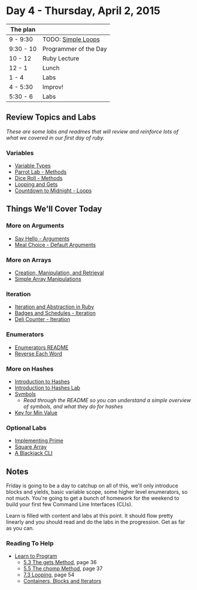 # Day 4 - Thursday, April 2, 2015

The plan        |      |
----------------|-------
9 - 9:30        | TODO: [Simple Loops](http://learn.flatironschool.com/lessons/3836)
9:30 - 10       | Programmer of the Day
10 - 12         | Ruby Lecture
12 - 1          | Lunch
1 - 4           | Labs
4 - 5:30        | Improv!
5:30 - 6        | Labs

## Review Topics and Labs

_These are some labs and readmes that will review and reinforce lots of what we covered in our first day of ruby._

### Variables

* [Variable Types](http://learn.flatironschool.com/lessons/3841)
* [Parrot Lab - Methods](http://learn.flatironschool.com/lessons/3317)
* [Dice Roll - Methods](http://learn.flatironschool.com/lessons/3320)
* [Looping and Gets](http://learn.flatironschool.com/lessons/3339)
* [Countdown to Midnight - Loops](http://learn.flatironschool.com/lessons/3340)

## Things We'll Cover Today

### More on Arguments
  * [Say Hello - Arguments](http://learn.flatironschool.com/lessons/3318)
  * [Meal Choice - Default Arguments](http://learn.flatironschool.com/lessons/3319)

### More on Arrays
  * [Creation, Manipulation, and Retrieval](http://learn.flatironschool.com/lessons/3345)
  * [Simple Array Manipulations](http://learn.flatironschool.com/lessons/3352)

### Iteration
  * [Iteration and Abstraction in Ruby](http://learn.flatironschool.com/lessons/3347)
  * [Badges and Schedules - Iteration](http://learn.flatironschool.com/lessons/3353)
  * [Deli Counter - Iteration](http://learn.flatironschool.com/lessons/3354)

### Enumerators

  * [Enumerators README](http://learn.flatironschool.com/lessons/3842)
  * [Reverse Each Word](http://learn.flatironschool.com/lessons/3373)

### More on Hashes

  * [Introduction to Hashes](http://learn.flatironschool.com/lessons/3361)
  * [Introduction to Hashes Lab](http://learn.flatironschool.com/lessons/3362)
  * [Symbols](http://learn.flatironschool.com/lessons/3363)
      - _Read through the README so you can understand a simple overview of symbols, and what they do for hashes_
  * [Key for Min Value](http://learn.flatironschool.com/lessons/3839)

### Optional Labs

  * [Implementing Prime](http://learn.flatironschool.com/lessons/3350)
  * [Square Array](http://learn.flatironschool.com/lessons/3348)
  * [A Blackjack CLI](http://learn.flatironschool.com/lessons/3342)

## Notes

Friday is going to be a day to catchup on all of this, we'll only introduce blocks and yields, basic variable scope, some higher level enumerators, so not much. You're going to get a bunch of homework for the weekend to build your first few Command Line Interfaces (CLIs).

Learn is filled with content and labs at this point. It should flow pretty linearly and you should read and do the labs in the progression. Get as far as you can.

### Reading To Help

* [Learn to Program](http://books.flatironschool.com/books/43)
  * [5.3 The gets Method](http://books.flatironschool.com/books/43?page=36), page 36
  * [5.5 The chomp Method](http://books.flatironschool.com/books/43?page=37), page 37
  * [7.3 Looping](http://books.flatironschool.com/books/43?page=54), page 54
  * [Containers, Blocks and Iterators](http://books.flatironschool.com/books/11?page=61)
